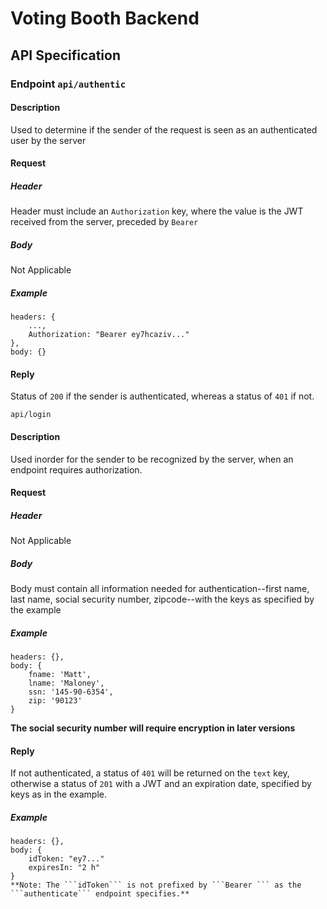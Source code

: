 # Voting Booth Backend

## API Specification
### Endpoint ```api/authentic```
#### Description
Used to determine if the sender of the request is seen as an authenticated user by the server
#### Request
##### Header
Header must include an ```Authorization``` key, where the value is the JWT received from the server, preceded by ```Bearer ```
##### Body
Not Applicable
##### Example
```
headers: {
    ...,
    Authorization: "Bearer ey7hcaziv..."
},
body: {}
```
#### Reply
Status of ```200``` if the sender is authenticated, whereas a status of ```401``` if not.

```api/login```
#### Description
Used inorder for the sender to be recognized by the server, when an endpoint requires authorization.
#### Request
##### Header
Not Applicable
##### Body
Body must contain all information needed for authentication--first name, last name, social security number, zipcode--with the keys as specified by the example
##### Example
```
headers: {},
body: {
    fname: 'Matt',
    lname: 'Maloney',
    ssn: '145-90-6354',
    zip: '90123'
}
```
**The social security number will require encryption in later versions**
#### Reply
If not authenticated, a status of ```401``` will be returned on the ```text``` key, otherwise a status of ```201``` with a JWT and an expiration date, specified by keys as in the example.
##### Example
```
headers: {},
body: {
    idToken: "ey7..."
    expiresIn: "2 h"
}
**Note: The ```idToken``` is not prefixed by ```Bearer ``` as the ```authenticate``` endpoint specifies.**

